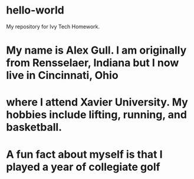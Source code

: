 # hello-world
My repository for Ivy Tech Homework. 
# My name is Alex Gull. I am originally from Rensselaer, Indiana but I now live in Cincinnati, Ohio 
# where I attend Xavier University. My hobbies include lifting, running, and basketball. 
# A fun fact about myself is that I played a year of collegiate golf
